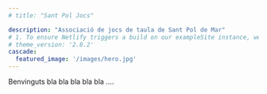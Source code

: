 ```yaml
---
# title: "Sant Pol Jocs"

description: "Associació de jocs de taula de Sant Pol de Mar"
# 1. To ensure Netlify triggers a build on our exampleSite instance, we need to change a file in the exampleSite directory.
# theme_version: '2.8.2'
cascade:
  featured_image: '/images/hero.jpg'
---
```

Benvinguts bla bla bla bla bla .... 
